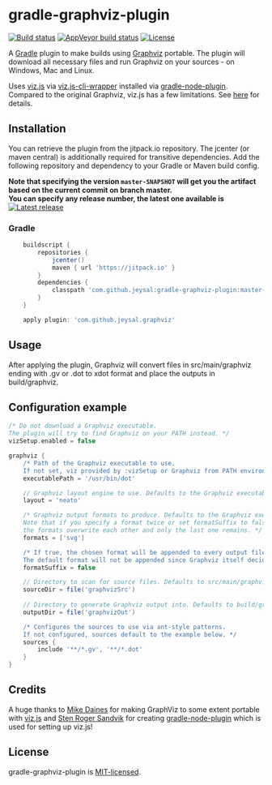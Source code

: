 # gradle-graphviz-plugin

[![Build status](https://img.shields.io/travis/jeysal/gradle-graphviz-plugin.svg?style=flat-square)](https://travis-ci.org/jeysal/gradle-graphviz-plugin)
[![AppVeyor build status](https://img.shields.io/appveyor/ci/jeysal/gradle-graphviz-plugin.svg?style=flat-square&label=windows+build)](https://ci.appveyor.com/project/jeysal/gradle-graphviz-plugin)
[![License](https://img.shields.io/github/license/jeysal/gradle-graphviz-plugin.svg?style=flat-square)](https://github.com/jeysal/gradle-graphviz-plugin/blob/master/LICENSE)

A [Gradle](https://gradle.org/) plugin to make builds using [Graphviz](http://www.graphviz.org/) portable.
The plugin will download all necessary files and run Graphviz on your sources - on Windows, Mac and Linux.

Uses [viz.js](https://github.com/mdaines/viz.js/) via [viz.js-cli-wrapper](https://github.com/jeysal/viz.js-cli-wrapper) installed via [gradle-node-plugin](https://github.com/srs/gradle-node-plugin).
Compared to the original Graphviz, viz.js has a few limitations. See [here](https://github.com/jeysal/viz.js-cli-wrapper#usage) for details.

## Installation

You can retrieve the plugin from the jitpack.io repository. The jcenter (or maven central) is additionally required for transitive dependencies.
Add the following repository and dependency to your Gradle or Maven build config.

**Note that specifying the version `master-SNAPSHOT` will get you the artifact based on the current commit on branch master.  
You can specify any release number, the latest one available is**
[![Latest release](https://jitpack.io/v/com.github.jeysal/gradle-graphviz-plugin.svg?style=flat-square)](https://jitpack.io/#com.github.jeysal/gradle-graphviz-plugin)

### Gradle

```groovy
    buildscript {
        repositories {
            jcenter()
            maven { url 'https://jitpack.io' }
        }
        dependencies {
            classpath 'com.github.jeysal:gradle-graphviz-plugin:master-SNAPSHOT'
        }
    }

    apply plugin: 'com.github.jeysal.graphviz'
```

## Usage

After applying the plugin, Graphviz will convert files in src/main/graphviz ending with .gv or .dot to xdot format and
place the outputs in build/graphviz.

## Configuration example

```groovy
/* Do not download a Graphviz executable.
The plugin will try to find Graphviz on your PATH instead. */
vizSetup.enabled = false

graphviz {
    /* Path of the Graphviz executable to use.
    If not set, viz provided by :vizSetup or Graphviz from PATH environment variable is used. */
    executablePath = '/usr/bin/dot'

    // Graphviz layout engine to use. Defaults to the Graphviz executable's default layout (usually dot).
    layout = 'neato'

    /* Graphviz output formats to produce. Defaults to the Graphviz executable's default format (usually xdot).
    Note that if you specify a format twice or set formatSuffix to false,
    the formats overwrite each other and only the last one remains. */
    formats = ['svg']

    /* If true, the chosen format will be appended to every output file name. Defaults to true.
    The default format will not be appended since Graphviz itself decides what to generate in that case. */
    formatSuffix = false

    // Directory to scan for source files. Defaults to src/main/graphviz.
    sourceDir = file('graphvizSrc')
    
    // Directory to generate Graphviz output into. Defaults to build/graphviz.
    outputDir = file('graphvizOut')

    /* Configures the sources to use via ant-style patterns.
    If not configured, sources default to the example below. */
    sources {
        include '**/*.gv', '**/*.dot'
    }
}
```

## Credits

A huge thanks to [Mike Daines](https://github.com/mdaines) for making GraphViz to some extent portable with [viz.js](https://github.com/mdaines/viz.js)
and [Sten Roger Sandvik](https://github.com/srs) for creating [gradle-node-plugin](https://github.com/srs/gradle-node-plugin) which is used for setting up viz.js!

## License

gradle-graphviz-plugin is [MIT-licensed](https://github.com/jeysal/gradle-graphviz-plugin/blob/master/LICENSE).
